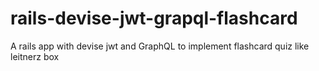 # rails-devise-jwt-grapql-flashcard
A rails app with devise jwt and GraphQL to implement flashcard quiz like leitnerz box 

